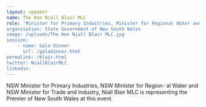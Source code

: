 ```yaml
---
layout: speaker
name: The Hon Niall Blair MLC
role: 'Minister for Primary Industries, Minister for Regional Water and Minister for Trade and Industry
organisation: State Government of New South Wales
image: /uploads/The Hon Niall Blair MLC.jpg
session: 
    - name: Gala Dinner
      url: /galadinner.html
permalink: /blair.html
twitter: NiallBlairMLC
linkedin:
---
```

NSW Minister for Primary Industries, NSW Minister for Region- al Water and NSW Minister for Trade and Industry, Niall Blair MLC is  representing the Premier of New South Wales at this event.